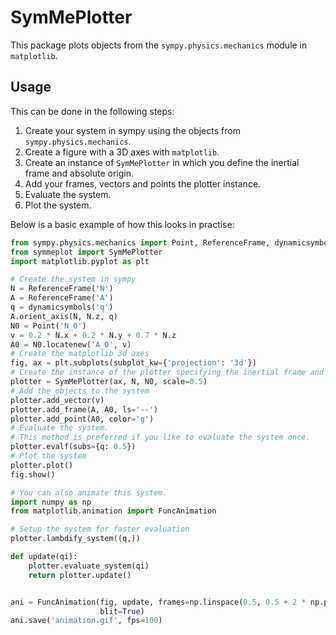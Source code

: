 # SymMePlotter
This package plots objects from the `sympy.physics.mechanics` module in `matplotlib`.

## Usage
This can be done in the following steps:
1. Create your system in sympy using the objects from `sympy.physics.mechanics`.
2. Create a figure with a 3D axes with `matplotlib`.
3. Create an instance of `SymMePlotter` in which you define the inertial frame and absolute origin.
4. Add your frames, vectors and points the plotter instance.
5. Evaluate the system.
6. Plot the system.

Below is a basic example of how this looks in practise:
```python
from sympy.physics.mechanics import Point, ReferenceFrame, dynamicsymbols
from symmeplot import SymMePlotter
import matplotlib.pyplot as plt

# Create the system in sympy
N = ReferenceFrame('N')
A = ReferenceFrame('A')
q = dynamicsymbols('q')
A.orient_axis(N, N.z, q)
N0 = Point('N_0')
v = 0.2 * N.x + 0.2 * N.y + 0.7 * N.z
A0 = N0.locatenew('A_0', v)
# Create the matplotlib 3d axes
fig, ax = plt.subplots(subplot_kw={'projection': '3d'})
# Create the instance of the plotter specifying the inertial frame and origin
plotter = SymMePlotter(ax, N, N0, scale=0.5)
# Add the objects to the system
plotter.add_vector(v)
plotter.add_frame(A, A0, ls='--')
plotter.add_point(A0, color='g')
# Evaluate the system.
# This method is preferred if you like to evaluate the system once.
plotter.evalf(subs={q: 0.5})
# Plot the system
plotter.plot()
fig.show()

# You can also animate this system.
import numpy as np
from matplotlib.animation import FuncAnimation

# Setup the system for faster evaluation
plotter.lambdify_system((q,))

def update(qi):
    plotter.evaluate_system(qi)
    return plotter.update()


ani = FuncAnimation(fig, update, frames=np.linspace(0.5, 0.5 + 2 * np.pi, 100),
                    blit=True)
ani.save('animation.gif', fps=100)
```

